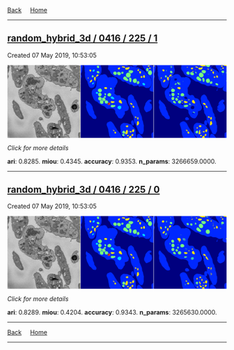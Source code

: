 
[Back](..)&nbsp;&nbsp;&nbsp;&nbsp;&nbsp;[Home](https://leapmanlab.github.io/snapshots)

---

<div class="summary"><a href="1"><h2>random_hybrid_3d / 0416 / 225 / 1</h2></a><p>Created 07 May 2019, 10:53:05
</p><a href="1"><img src="1/media/summary.png" align="center"></a><p>
<i>Click for more details</i>
</p></div>

**ari**: 0.8285. **miou**: 0.4345. **accuracy**: 0.9353. **n_params**: 3266659.0000. 

---

<div class="summary"><a href="0"><h2>random_hybrid_3d / 0416 / 225 / 0</h2></a><p>Created 07 May 2019, 10:53:05
</p><a href="0"><img src="0/media/summary.png" align="center"></a><p>
<i>Click for more details</i>
</p></div>

**ari**: 0.8289. **miou**: 0.4204. **accuracy**: 0.9343. **n_params**: 3265630.0000. 

---

[Back](..)&nbsp;&nbsp;&nbsp;&nbsp;&nbsp;[Home](https://leapmanlab.github.io/snapshots)

---